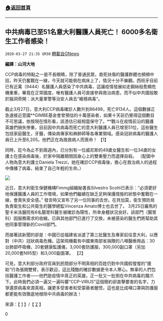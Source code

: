 ###  [:house:返回首頁](https://github.com/ourhimalayas/txt)
---

## 中共病毒已至51名意大利醫護人員死亡！ 6000多名衛生工作者感染！
`2020-03-27 21:35 GM30` [轉載自GNews](https://gnews.org/zh-hant/154726/)

**編譯：山河大地**

CCP病毒的特點之一是不長眼睛，除了普通民眾，救死扶傷的醫護群體也頻頻中招，昨天仍奮戰在一線，今天就可能倒在病床上了，情況十分不樂觀。西班牙目前已有近萬（9444）名醫護人員感染了中共病毒，這讓疫情發展如走鋼絲般愈顯危機重重，畢竟在正常國度，唯有醫護人員可直接參與救治病患，而不似中共國般敢於腦洞奇開：派大量軍警等治安人員去“維穩病毒“。

截止3月27日，意大利CCP病毒確診人數升到86498，死亡9134人。這個數據正急速接近意國**GIMBE基金會曾預估的十萬感染者，如果十天前仍覺得這個數目不可思議，依按現在情形看，該憑估已經相當保守了。**戰斗在疫情前沿的醫護英雄們損失慘重，目前因中共病毒而死亡的意大利醫護人員已增至51位，這些醫生包括家庭醫生，牙醫，傳染病專家和麻醉師等各專業領域。感染冠狀病毒的醫護人員已上升至6,205。他們正在為挽救病人而喪命！ 【1】

同時，訖今為止不到兩週內，已分別有一位威尼斯的49歲女醫生和一位34歲的女護士在感染病毒後，於家中隔離期間因身心上的雙重壓力而選擇自殺。 （配圖中人物為意大利護士Daniela Trezzi，她在確診CCP病毒後，擔心在救治病人的過程中傳播了病毒，結束了自己年輕的生命。）

![](https://s3-ap-northeast-1.amazonaws.com/news.guo.offload.media/wp-content/uploads/2020/03/27212541/4a76-irkazzv8131723.jpg)

近日，意大利衛生保健機構Fimmg組織秘書長Silvestro Scotti已表示：“必須更好地保護醫護人員的工作環境，如果他們繼續在缺乏足夠保護措施的狀態中奮戰在一線，會喪失安全感。” 發言時又宣布了另一位同事的去世。在貝加莫，衛生預防局負責衛生和公共衛生的醫學總監Vincenza Amato博士也去世了。 3月25日羅馬的聖卡米洛醫院有6名腸胃科醫生被確診為陽性，所幸身體狀況良好。該部門（腸胃科）因服務需求的收縮，已與其他部門已進行了交換，未被感染的醫生們將幫助其他同事管理新的Covid部門。

而接著該新聞的卻是：中國已從福建省派遣了第三批醫生及專家前往意大利，以應對（中共）冠狀病毒危機。這架飛機載有中國東南部省捐贈的八噸醫療用品：30台肺部呼吸機，20套健康監護儀，3,000套防護服，300,000副口罩（另加20,000套N95型）和3,000副面罩。 【2】

可見，意大利部分政府官員到民間部分不明真相的百姓仍對中共國假惺惺的“援助”行為張開雙臂，表示歡迎，這比殘酷的確診數據更令本人寒心。無辜的人們包括醫護工作者——他們是疫情中真正的英雄，正一批又一批倒在中共病毒的魔爪下。此時我們必須一遍又一遍叫響“CCP-VIRUS”這個簡約卻直擊要害的名字，力爭還原病毒來源真相，讓更多受害者和受蒙蔽者醒悟，這也是比成噸口罩與防護服都更能有效徹底地根除中共病毒的辦法！

來源：【 [1](https://www.corriere.it/cronache/cards/coronavirus-sacrificio-41-medici-chi-sono-storie-volti-sacrifici/spoon-river_principale_preview.shtml?reason=unauthenticated&amp;cat=1&amp;cid=Xz01Fk0V&amp;pids=FR&amp;credits=1&amp;origin=https%3A%2F%2Fwww.corriere.it%2Fcronache%2Fcards%2Fcoronavirus-sacrificio-41-medici-chi-sono-storie-volti-sacrifici%2Fspoon-river_principale.shtml) 】/【 [2](http://www.ansa.it/canale_saluteebenessere/notizie/sanita/2020/03/25/coronavirus-protezione-civile-governo_e69626f3-e2f5-48fe-ae6d-18cca6266693.html) 】

0
